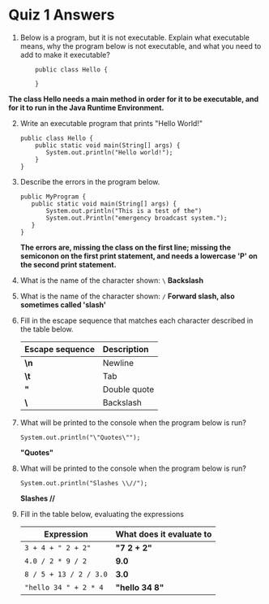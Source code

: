 # Quiz 1 Answers

1. Below is a program, but it is not executable. Explain what executable means, why the program below is not executable, and what you need to add to make it executable?
    ```
        public class Hello {

        }
    ```
__The class Hello needs a main method in order for it to be executable, and for it to run in the Java Runtime Environment.__

2. Write an executable program that prints "Hello World!"
    ```
    public class Hello {
        public static void main(String[] args) {
           System.out.println("Hello world!");
        }
    }
   ```

3. Describe the errors in the program below.
    ```
    public MyProgram {
       public static void main(String[] args) {
           System.out.println("This is a test of the")
           System.out.Println("emergency broadcast system.");
       }
   }
   ```
   __The errors are, missing the class on the first line; missing the semiconon on the first print statement, and needs a lowercase 'P' on the second print statement.__

4. What is the name of the character shown: `\`
__Backslash__

5. What is the name of the character shown: `/`
__Forward slash, also sometimes called 'slash'__

6. Fill in the escape sequence that matches each character described in the table below.

    | Escape sequence   | Description      |
    | -------------------- | :-------------------- |
    |  __\n__                     | Newline        |
    |  __\t__                     | Tab            |
    |  __\"__                     | Double quote   |
    |  __\\__                     | Backslash      |
    
7. What will be printed to the console when the program below is run?

    `System.out.println("\"Quotes\"");`
    
    __"Quotes"__
8. What will be printed to the console when the program below is run?

    `System.out.println("Slashes \\//");`
    
    __Slashes \//__
9. Fill in the table below, evaluating the expressions

    | Expression                 | What does it evaluate to   |
    |-----------------------------  | :----------------------------- |
    | `3 + 4 + " 2 + 2"`             | __"7 2 + 2"__                 |
    | `4.0 / 2 * 9 / 2`              | __9.0__                       |
    | `8 / 5 + 13 / 2 / 3.0`         | __3.0__                       |
    | `"hello 34 " + 2 * 4`          | __"hello 34 8"__              |
    
